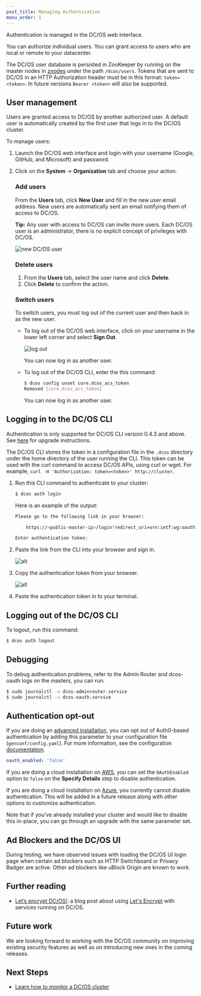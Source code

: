 ```yaml
---
post_title: Managing Authentication
menu_order: 1
---
```


Authentication is managed in the DC/OS web interface.

You can authorize individual users. You can grant access to users who are local or remote to your datacenter.

The DC/OS user database is persisted in ZooKeeper by running on the master nodes in [znodes](https://zookeeper.apache.org/doc/r3.1.2/zookeeperProgrammers.html#sc_zkDataModel_znodes) under the path `/dcos/users`. Tokens that are sent to DC/OS in an HTTP Authorization header must be in this format: `token=<token>`. In future versions `Bearer <token>` will also be supported. 

## User management

Users are granted access to DC/OS by another authorized user. A default user is automatically created by the first user that logs in to the DC/OS cluster.

To manage users:

1.  Launch the DC/OS web interface and login with your username (Google, GitHub, and Microsoft) and password.

2.  Click on the **System** -> **Organization** tab and choose your action.

    ### Add users

    From the **Users** tab, click **New User** and fill in the new user email address. New users are automatically sent an email notifying them of access to DC/OS.

    **Tip:** Any user with access to DC/OS can invite more users. Each DC/OS user is an administrator, there is no explicit concept of privileges with DC/OS.

    ![new DC/OS user](../img/ui-add-user.gif)

    ### Delete users

    1.  From the **Users** tab, select the user name and click **Delete**.
    2.  Click **Delete** to confirm the action.

    ### Switch users

    To switch users, you must log out of the current user and then back in as the new user.

    *   To log out of the DC/OS web interface, click on your username in the lower left corner and select **Sign Out**.

        ![log out](../img/auth-enable-logout-user.gif)

        You can now log in as another user.

    *   To log out of the DC/OS CLI, enter the this command:

        ```bash
        $ dcos config unset core.dcos_acs_token
        Removed [core.dcos_acs_token]
        ```

        You can now log in as another user.

## <a name="log-in-cli"></a>Logging in to the DC/OS CLI

Authentication is only supported for DC/OS CLI version 0.4.3 and above. See [here](/docs/1.7/usage/cli/update/) for upgrade instructions.

The DC/OS CLI stores the token in a configuration file in the `.dcos` directory under the home directory of the user running the CLI. This token can be used with the curl command to access DC/OS APIs, using curl or wget. For example, `curl -H 'Authorization: token=<token>' http://cluster`.

1.  Run this CLI command to authenticate to your cluster:

    ```bash
    $ dcos auth login
    ```

    Here is an example of the output:

    ```bash
    Please go to the following link in your browser:

        https://<public-master-ip>/login?redirect_uri=urn:ietf:wg:oauth:2.0:oob

    Enter authentication token:
    ```

1.  Paste the link from the CLI into your browser and sign in.

    ![alt](../img/auth-login.gif)

1.  Copy the authentication token from your browser.

    ![alt](../img/auth-login-token.gif)

1.  Paste the authentication token in to your terminal.

## Logging out of the DC/OS CLI

To logout, run this command:

```bash
$ dcos auth logout
```

## Debugging

To debug authentication problems, refer to the Admin Router and dcos-oauth logs on the masters, you can run:

```bash
$ sudo journalctl -u dcos-adminrouter.service
$ sudo journalctl -u dcos-oauth.service
```

## Authentication opt-out

If you are doing an [advanced installation](/docs/1.7/administration/installing/custom/advanced/), you can opt out of
Auth0-based authentication by adding this parameter to your configuration file (`genconf/config.yaml`). For more information, see the configuration [documentation](/docs/1.7/administration/installing/custom/configuration-parameters/).

```yaml
oauth_enabled: 'false'
```

If you are doing a cloud installation on [AWS](/docs/1.7/administration/installing/cloud/aws/), you can set the `OAuthEnabled` option to `false` on the **Specify Details** step to disable authentication.

If you are doing a cloud installation on [Azure](/docs/1.7/administration/installing/cloud/azure/), you currently cannot disable authentication. This will be added in a future release along with other
options to customize authentication.

Note that if you’ve already installed your cluster and would like to disable this in-place, you can go through an upgrade with the same parameter set.

## Ad Blockers and the DC/OS UI

During testing, we have observed issues with loading the DC/OS UI login page
when certain ad blockers such as HTTP Switchboard or Privacy Badger are active.
Other ad blockers like uBlock Origin are known to work.

## Further reading

- [Let’s encrypt DC/OS!](https://mesosphere.com/blog/2016/04/06/lets-encrypt-dcos/):
  a blog post about using [Let's Encrypt](https://letsencrypt.org/) with
  services running on DC/OS.

## Future work

We are looking forward to working with the DC/OS community on improving existing
security features as well as on introducing new ones in the coming releases.

## Next Steps

- [Learn how to monitor a DC/OS cluster](/docs/1.7/administration/monitoring/)

 [1]: https://en.wikipedia.org/wiki/STARTTLS

